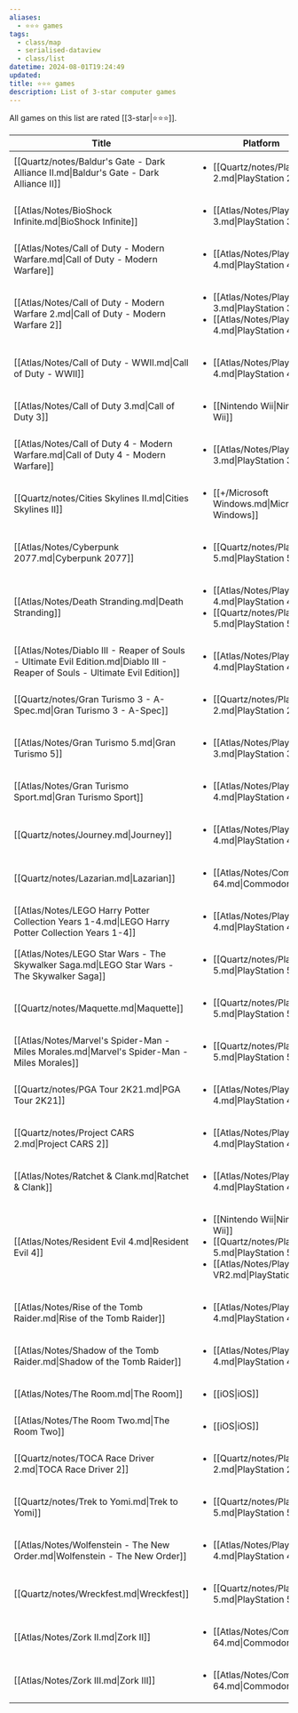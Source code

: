 ```yaml
---
aliases:
  - ⭐️⭐️⭐️ games
tags:
  - class/map
  - serialised-dataview
  - class/list
datetime: 2024-08-01T19:24:49
updated: 
title: ⭐️⭐️⭐️ games
description: List of 3-star computer games
---
```

All games on this list are rated [[3-star|⭐️⭐️⭐️]].

<!-- QueryToSerialize: table without id file.link as Title, platform as Platform from #class/video-game where contains(rating, [[3-star]]) sort file.name -->
<!-- SerializedQuery: table without id file.link as Title, platform as Platform from #class/video-game where contains(rating, [[3-star]]) sort file.name -->

| Title                                                                                                                         | Platform                                                                                                                                                                 |
| ----------------------------------------------------------------------------------------------------------------------------- | ------------------------------------------------------------------------------------------------------------------------------------------------------------------------ |
| [[Quartz/notes/Baldur's Gate - Dark Alliance II.md\|Baldur's Gate - Dark Alliance II]]                                        | <ul><li>[[Quartz/notes/PlayStation 2.md\|PlayStation 2]]</li></ul>                                                                                                      |
| [[Atlas/Notes/BioShock Infinite.md\|BioShock Infinite]]                                                                       | <ul><li>[[Atlas/Notes/PlayStation 3.md\|PlayStation 3]]</li></ul>                                                                                                       |
| [[Atlas/Notes/Call of Duty - Modern Warfare.md\|Call of Duty - Modern Warfare]]                                               | <ul><li>[[Atlas/Notes/PlayStation 4.md\|PlayStation 4]]</li></ul>                                                                                                       |
| [[Atlas/Notes/Call of Duty - Modern Warfare 2.md\|Call of Duty - Modern Warfare 2]]                                           | <ul><li>[[Atlas/Notes/PlayStation 3.md\|PlayStation 3]]</li><li>[[Atlas/Notes/PlayStation 4.md\|PlayStation 4]]</li></ul>                                              |
| [[Atlas/Notes/Call of Duty - WWII.md\|Call of Duty - WWII]]                                                                   | <ul><li>[[Atlas/Notes/PlayStation 4.md\|PlayStation 4]]</li></ul>                                                                                                       |
| [[Atlas/Notes/Call of Duty 3.md\|Call of Duty 3]]                                                                             | <ul><li>[[Nintendo Wii\|Nintendo Wii]]</li></ul>                                                                                                                        |
| [[Atlas/Notes/Call of Duty 4 - Modern Warfare.md\|Call of Duty 4 - Modern Warfare]]                                           | <ul><li>[[Atlas/Notes/PlayStation 3.md\|PlayStation 3]]</li></ul>                                                                                                       |
| [[Quartz/notes/Cities Skylines II.md\|Cities Skylines II]]                                                                    | <ul><li>[[+/Microsoft Windows.md\|Microsoft Windows]]</li></ul>                                                                                                         |
| [[Atlas/Notes/Cyberpunk 2077.md\|Cyberpunk 2077]]                                                                             | <ul><li>[[Quartz/notes/PlayStation 5.md\|PlayStation 5]]</li></ul>                                                                                                      |
| [[Atlas/Notes/Death Stranding.md\|Death Stranding]]                                                                           | <ul><li>[[Atlas/Notes/PlayStation 4.md\|PlayStation 4]]</li><li>[[Quartz/notes/PlayStation 5.md\|PlayStation 5]]</li></ul>                                             |
| [[Atlas/Notes/Diablo III - Reaper of Souls - Ultimate Evil Edition.md\|Diablo III - Reaper of Souls - Ultimate Evil Edition]] | <ul><li>[[Atlas/Notes/PlayStation 4.md\|PlayStation 4]]</li></ul>                                                                                                       |
| [[Quartz/notes/Gran Turismo 3 - A-Spec.md\|Gran Turismo 3 - A-Spec]]                                                          | <ul><li>[[Quartz/notes/PlayStation 2.md\|PlayStation 2]]</li></ul>                                                                                                      |
| [[Atlas/Notes/Gran Turismo 5.md\|Gran Turismo 5]]                                                                             | <ul><li>[[Atlas/Notes/PlayStation 3.md\|PlayStation 3]]</li></ul>                                                                                                       |
| [[Atlas/Notes/Gran Turismo Sport.md\|Gran Turismo Sport]]                                                                     | <ul><li>[[Atlas/Notes/PlayStation 4.md\|PlayStation 4]]</li></ul>                                                                                                       |
| [[Quartz/notes/Journey.md\|Journey]]                                                                                          | <ul><li>[[Atlas/Notes/PlayStation 4.md\|PlayStation 4]]</li></ul>                                                                                                       |
| [[Quartz/notes/Lazarian.md\|Lazarian]]                                                                                        | <ul><li>[[Atlas/Notes/Commodore 64.md\|Commodore 64]]</li></ul>                                                                                                         |
| [[Atlas/Notes/LEGO Harry Potter Collection Years 1-4.md\|LEGO Harry Potter Collection Years 1-4]]                             | <ul><li>[[Atlas/Notes/PlayStation 4.md\|PlayStation 4]]</li></ul>                                                                                                       |
| [[Atlas/Notes/LEGO Star Wars - The Skywalker Saga.md\|LEGO Star Wars - The Skywalker Saga]]                                   | <ul><li>[[Quartz/notes/PlayStation 5.md\|PlayStation 5]]</li></ul>                                                                                                      |
| [[Quartz/notes/Maquette.md\|Maquette]]                                                                                        | <ul><li>[[Quartz/notes/PlayStation 5.md\|PlayStation 5]]</li></ul>                                                                                                      |
| [[Atlas/Notes/Marvel's Spider-Man - Miles Morales.md\|Marvel's Spider-Man - Miles Morales]]                                   | <ul><li>[[Quartz/notes/PlayStation 5.md\|PlayStation 5]]</li></ul>                                                                                                      |
| [[Quartz/notes/PGA Tour 2K21.md\|PGA Tour 2K21]]                                                                              | <ul><li>[[Atlas/Notes/PlayStation 4.md\|PlayStation 4]]</li></ul>                                                                                                       |
| [[Quartz/notes/Project CARS 2.md\|Project CARS 2]]                                                                            | <ul><li>[[Atlas/Notes/PlayStation 4.md\|PlayStation 4]]</li></ul>                                                                                                       |
| [[Atlas/Notes/Ratchet & Clank.md\|Ratchet & Clank]]                                                                           | <ul><li>[[Atlas/Notes/PlayStation 4.md\|PlayStation 4]]</li></ul>                                                                                                       |
| [[Atlas/Notes/Resident Evil 4.md\|Resident Evil 4]]                                                                           | <ul><li>[[Nintendo Wii\|Nintendo Wii]]</li><li>[[Quartz/notes/PlayStation 5.md\|PlayStation 5]]</li><li>[[Atlas/Notes/PlayStation VR2.md\|PlayStation VR2]]</li></ul> |
| [[Atlas/Notes/Rise of the Tomb Raider.md\|Rise of the Tomb Raider]]                                                           | <ul><li>[[Atlas/Notes/PlayStation 4.md\|PlayStation 4]]</li></ul>                                                                                                       |
| [[Atlas/Notes/Shadow of the Tomb Raider.md\|Shadow of the Tomb Raider]]                                                       | <ul><li>[[Atlas/Notes/PlayStation 4.md\|PlayStation 4]]</li></ul>                                                                                                       |
| [[Atlas/Notes/The Room.md\|The Room]]                                                                                         | <ul><li>[[iOS\|iOS]]</li></ul>                                                                                                                                          |
| [[Atlas/Notes/The Room Two.md\|The Room Two]]                                                                                 | <ul><li>[[iOS\|iOS]]</li></ul>                                                                                                                                          |
| [[Quartz/notes/TOCA Race Driver 2.md\|TOCA Race Driver 2]]                                                                    | <ul><li>[[Quartz/notes/PlayStation 2.md\|PlayStation 2]]</li></ul>                                                                                                      |
| [[Quartz/notes/Trek to Yomi.md\|Trek to Yomi]]                                                                                | <ul><li>[[Quartz/notes/PlayStation 5.md\|PlayStation 5]]</li></ul>                                                                                                      |
| [[Atlas/Notes/Wolfenstein - The New Order.md\|Wolfenstein - The New Order]]                                                   | <ul><li>[[Atlas/Notes/PlayStation 4.md\|PlayStation 4]]</li></ul>                                                                                                       |
| [[Quartz/notes/Wreckfest.md\|Wreckfest]]                                                                                      | <ul><li>[[Quartz/notes/PlayStation 5.md\|PlayStation 5]]</li></ul>                                                                                                      |
| [[Atlas/Notes/Zork II.md\|Zork II]]                                                                                           | <ul><li>[[Atlas/Notes/Commodore 64.md\|Commodore 64]]</li></ul>                                                                                                         |
| [[Atlas/Notes/Zork III.md\|Zork III]]                                                                                         | <ul><li>[[Atlas/Notes/Commodore 64.md\|Commodore 64]]</li></ul>                                                                                                         |
<!-- SerializedQuery END -->

